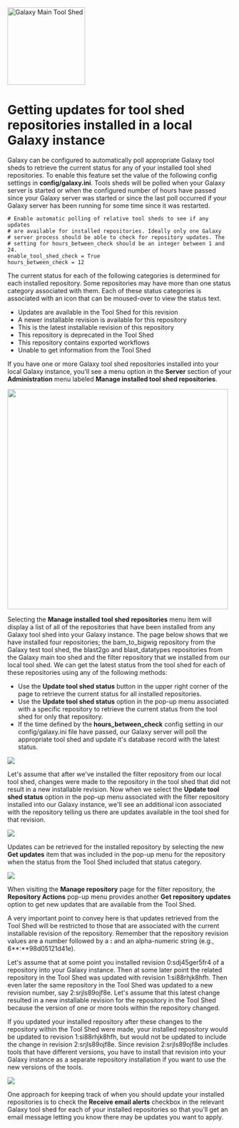 <div class='center'> <a href='http://toolshed.g2.bx.psu.edu'><img src="/images/logos/ToolShed.jpg" alt="Galaxy Main Tool Shed" height="174" /></a> </div>

# Getting updates for tool shed repositories installed in a local Galaxy instance

Galaxy can be configured to automatically poll appropriate Galaxy tool sheds to retrieve the current status for any of your installed tool shed repositories. To enable this feature set the value of the following config settings in **config/galaxy.ini**. Tools sheds will be polled when your Galaxy server is started or when the configured number of hours have passed since your Galaxy server was started or since the last poll occurred if your Galaxy server has been running for some time since it was restarted.

```
# Enable automatic polling of relative tool sheds to see if any updates
# are available for installed repositories. Ideally only one Galaxy
# server process should be able to check for repository updates. The
# setting for hours_between_check should be an integer between 1 and 24.
enable_tool_shed_check = True
hours_between_check = 12
```


The current status for each of the following categories is determined for each installed repository.  Some repositories may have more than one status category associated with them.  Each of these status categories is associated with an icon that can be moused-over to view the status text.

* Updates are available in the Tool Shed for this revision
* A newer installable revision is available for this repository
* This is the latest installable revision of this repository
* This repository is deprecated in the Tool Shed
* This repository contains exported workflows
* Unable to get information from the Tool Shed

If you have one or more Galaxy tool shed repositories installed into your local Galaxy instance, you'll see a menu option in the **Server** section of your **Administration** menu labeled **Manage installed tool shed repositories**.

<img src="/updating-installed-repositories/admin_menu_manage_installed.png" alt="" height="494" />

Selecting the **Manage installed tool shed repositories** menu item will display a list of all of the repositories that have been installed from any Galaxy tool shed into your Galaxy instance. The page below shows that we have installed four repositories; the bam_to_bigwig repository from the Galaxy test tool shed, the blast2go and blast_datatypes repositories from the Galaxy main too shed and the filter repository that we installed from our local tool shed.  We can get the latest status from the tool shed for each of these repositories using any of the following methods:

* Use the **Update tool shed status** button in the upper right corner of the page to retrieve the current status for all installed repositories.
* Use the **Update tool shed status** option in the pop-up menu associated with a specific repository to retrieve the current status from the tool shed for only that repository.
* If the time defined by the **hours_between_check** config setting in our config/galaxy.ini file have passed, our Galaxy server will poll the appropriate tool shed and update it's database record with the latest status.

![](/updating-installed-repositories/tool_shed_repositories.png)

Let's assume that after we've installed the filter repository from our local tool shed, changes were made to the repository in the tool shed that did not result in a new installable revision.  Now when we select the **Update tool shed status** option in the pop-up menu associated with the filter repository installed into our Galaxy instance, we'll see an additional icon associated with the repository telling us there are updates available in the tool shed for that revision.

![](/updating-installed-repositories/updates_available.png)

Updates can be retrieved for the installed repository by selecting the new **Get updates** item that was included in the pop-up menu for the repository when the status from the Tool Shed included that status category.

![](/updating-installed-repositories/get_updates.png)

When visiting the **Manage repository** page for the filter repository, the **Repository Actions** pop-up menu provides another **Get repository updates** option to get new updates that are available from the Tool Shed.

A very important point to convey here is that updates retrieved from the Tool Shed will be restricted to those that are associated with the current installable revision of the repository. Remember that the repository revision values are a number followed by a **:** and an alpha-numeric string (e.g., 6**:**98d05121d41e). 

Let's assume that at some point you installed revision 0:sdj45ger5fr4 of a repository into your Galaxy instance. Then at some later point the related repository in the Tool Shed was updated with revision 1:si88rhjk8hfh. Then even later the same repository in the Tool Shed was updated to a new revision number, say 2:srjls89ojf8e.  Let's assume that this latest change resulted in a new installable revision for the repository in the Tool Shed because the version of one or more tools within the repository changed. 

If you updated your installed repository after these changes to the repository within the Tool Shed were made, your installed repository would be updated to revision 1:si88rhjk8hfh, but would not be updated to include the change in revision 2:srjls89ojf8e. Since revision 2:srjls89ojf8e includes tools that have different versions, you have to install that revision into your Galaxy instance as a separate repository installation if you want to use the new versions of the tools.

![](/updating-installed-repositories/manage_repository_popup.png)

One approach for keeping track of when you should update your installed repositories is to check the **Receive email alerts** checkbox in the relevant Galaxy tool shed for each of your installed repositories so that you'll get an email message letting you know there may be updates you want to apply.
